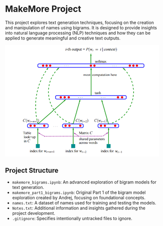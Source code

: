 # MakeMore Project

This project explores text generation techniques, focusing on the creation and manipulation of names using bigrams. It is designed to provide insights into natural language processing (NLP) techniques and how they can be applied to generate meaningful and creative text outputs.

![diagram](images/makemore.png)

## Project Structure

- `makemore_bigrams.ipynb`: An advanced exploration of bigram models for text generation.
- `makemore_part1_bigrams.ipynb`: Original Part 1 of the bigram model exploration created by Andrej, focusing on foundational concepts.
- `names.txt`: A dataset of names used for training and testing the models.
- `Notes.txt`: Additional information and insights gathered during the project development.
- `.gitignore`: Specifies intentionally untracked files to ignore.

